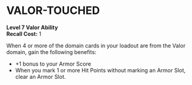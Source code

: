 # VALOR-TOUCHED

**Level 7 Valor Ability**  
**Recall Cost:** 1

When 4 or more of the domain cards in your loadout are from the Valor domain, gain the following benefits:

- +1 bonus to your Armor Score
- When you mark 1 or more Hit Points without marking an Armor Slot, clear an Armor Slot.